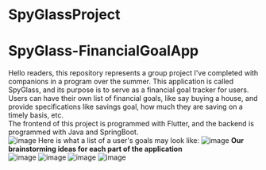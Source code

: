 # SpyGlassProject
# SpyGlass-FinancialGoalApp
Hello readers, this repository represents a group project I've completed with companions in a program over the summer. This application is called SpyGlass, and its purpose is to serve as a financial goal tracker for users. Users can have their own list of financial goals, like say buying a house, and provide specifications like savings goal, how much they are saving on a timely basis, etc. <br/>
The frontend of this project is programmed with Flutter, and the backend is programmed with Java and SpringBoot. <br/>
![image](https://user-images.githubusercontent.com/62580991/133865178-2fff73ef-0d7e-49a5-bb6a-f25004a36a48.png)
Here is what a list of a user's goals may look like:
![image](https://user-images.githubusercontent.com/62580991/133865460-c10583f8-0c13-47d9-9c2b-95589853f891.png)
**Our brainstorming ideas for each part of the application** <br/>
![image](https://user-images.githubusercontent.com/62580991/133865858-2f34475f-551e-4801-a210-9db748f13def.png)
![image](https://user-images.githubusercontent.com/62580991/133865910-27253ac5-5d9f-4cdf-9e5a-2a188d947e6b.png)
![image](https://user-images.githubusercontent.com/62580991/133865937-c4729940-a524-4c4e-ada9-84db476b89e1.png)
![image](https://user-images.githubusercontent.com/62580991/133865958-87adf236-64d9-4191-ad90-fd7ed71900bb.png)
